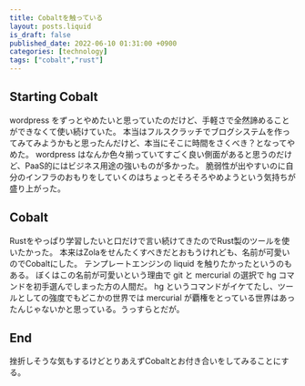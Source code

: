 ```yaml
---
title: Cobaltを触っている
layout: posts.liquid
is_draft: false
published_date: 2022-06-10 01:31:00 +0900
categories: [technology]
tags: ["cobalt","rust"]
---
```

## Starting Cobalt

wordpress をずっとやめたいと思っていたのだけど、手軽さで全然諦めることができなくて使い続けていた。
本当はフルスクラッチでブログシステムを作ってみてみようかもと思ったんだけど、本当にそこに時間をさくべき？となってやめた。
wordpress はなんか色々揃っていてすごく良い側面があると思うのだけど、PaaS的にはビジネス用途の強いものが多かった。
脆弱性が出やすいのに自分のインフラのおもりをしていくのはちょっとそろそろやめようという気持ちが盛り上がった。

## Cobalt

Rustをやっぱり学習したいと口だけで言い続けてきたのでRust製のツールを使いたかった。
本来はZolaをせんたくすべきだとおもうけれども、名前が可愛いのでCobaltにした。
テンプレートエンジンの liquid を触りたかったというのもある。
ぼくはこの名前が可愛いという理由で git と mercurial の選択で hg コマンドを初手選んでしまった方の人間だ。
hg というコマンドがイケてたし、ツールとしての強度でもどこかの世界では mercurial が覇権をとっている世界はあったんじゃないかと思っている。うっすらとだが。

## End

挫折しそうな気もするけどとりあえずCobaltとお付き合いをしてみることにする。


